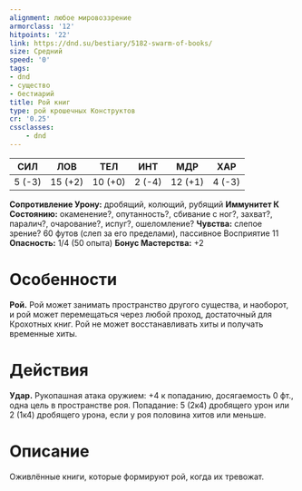 ```yaml
---
alignment: любое мировоззрение
armorclass: '12'
hitpoints: '22'
link: https://dnd.su/bestiary/5182-swarm-of-books/
size: Средний
speed: '0'
tags:
- dnd
- существо
- бестиарий
title: Рой книг
type: рой крошечных Конструктов
cr: '0.25'
cssclasses:
    - dnd
---
```



| СИЛ | ЛОВ | ТЕЛ | ИНТ | МДР | ХАР |
|---|---|---|---|---|---|
| 5 (-3) | 15 (+2) | 10 (+0) | 2 (-4) | 12 (+1) | 4 (-3) |
**Сопротивление Урону:** дробящий, колющий, рубящий
**Иммунитет К Состоянию:** окаменение?, опутанность?, сбивание с ног?, захват?, паралич?, очарование?, испуг?, ошеломление?
**Чувства:** слепое зрение? 60 футов (слеп за его пределами), пассивное Восприятие 11
**Опасность:** 1/4 (50 опыта)
**Бонус Мастерства:** +2


# Особенности
**Рой.** Рой может занимать пространство другого существа, и наоборот, и рой может перемещаться через любой проход, достаточный для Крохотных книг. Рой не может восстанавливать хиты и получать временные хиты.


# Действия
**Удар.** Рукопашная атака оружием: +4 к попаданию, досягаемость 0 фт., одна цель в пространстве роя. Попадание: 5 (2к4) дробящего урон или 2 (1к4) дробящего урона, если у роя половина хитов или меньше.


# Описание
Оживлённые книги, которые формируют рой, когда их тревожат.